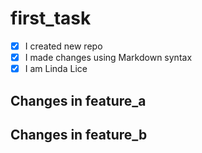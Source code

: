 # first_task

- [x] I created new repo
- [x] I made changes using Markdown syntax
- [x] I am Linda Lice

## Changes in feature_a

## Changes in feature_b

